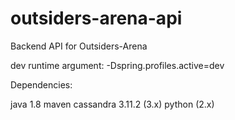 # outsiders-arena-api
Backend API for Outsiders-Arena

dev runtime argument:
-Dspring.profiles.active=dev

Dependencies:

java 1.8
maven
cassandra 3.11.2 (3.x)
python (2.x)
